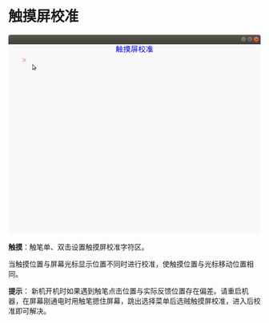 # 触摸屏校准



![](../.gitbook/assets/chu-mo-ping-xiao-zhun.png)

**触摸**：触笔单、双击设置触摸屏校准字符区。

当触摸位置与屏幕光标显示位置不同时进行校准，使触摸位置与光标移动位置相同。

**提示**： 新机开机时如果遇到触笔点击位置与实际反馈位置存在偏差。请重启机器，在屏幕刚通电时用触笔摁住屏幕，跳出选择菜单后选贼触摸屏校准，进入后校准即可解决。

